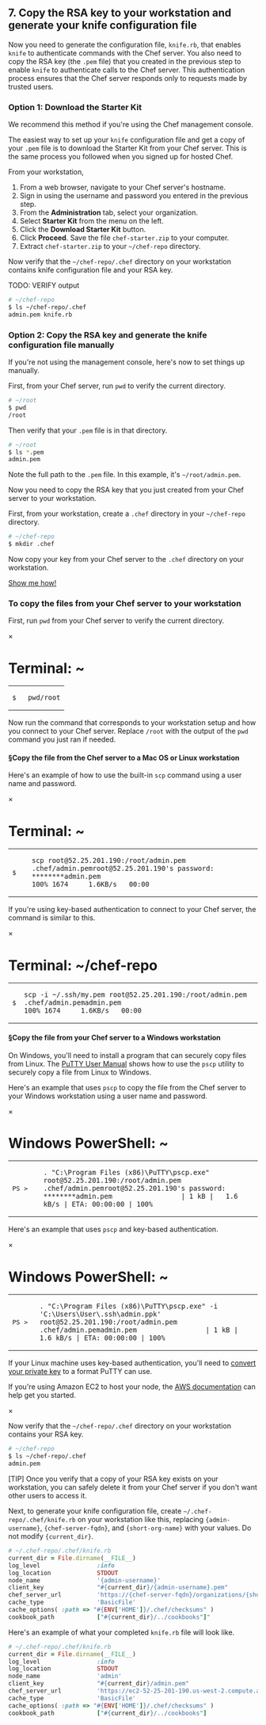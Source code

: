 ## 7. Copy the RSA key to your workstation and generate your knife configuration file

Now you need to generate the configuration file, <code class="file-path">knife.rb</code>, that enables `knife` to authenticate commands with the Chef server. You also need to copy the RSA key (the <code class="file-path">.pem</code> file) that you created in the previous step to enable `knife` to authenticate calls to the Chef server. This authentication process ensures that the Chef server responds only to requests made by trusted users.

### Option 1: Download the Starter Kit

We recommend this method if you're using the Chef management console.

The easiest way to set up your `knife` configuration file and get a copy of your <code class="file-path">.pem</code> file is to download the Starter Kit from your Chef server. This is the same process you followed when you signed up for hosted Chef.

From your workstation,

1. From a web browser, navigate to your Chef server's hostname.
1. Sign in using the username and password you entered in the previous step.
1. From the **Administration** tab, select your organization.
1. Select **Starter Kit** from the menu on the left.
1. Click the **Download Starter Kit** button.
1. Click **Proceed**. Save the file <code class="file-path">chef-starter.zip</code> to your computer.
1. Extract <code class="file-path">chef-starter.zip</code> to your <code class="file-path">~/chef-repo</code> directory.

Now verify that the <code class="file-path">~/chef-repo/.chef</code> directory on your workstation contains knife configuration file and your RSA key.

TODO: VERIFY output

```bash
# ~/chef-repo
$ ls ~/chef-repo/.chef
admin.pem knife.rb
```

### Option 2: Copy the RSA key and generate the knife configuration file manually

If you're not using the management console, here's now to set things up manually.

First, from your Chef server, run `pwd` to verify the current directory.

```bash
# ~/root
$ pwd
/root
```

Then verify that your <code class="file-path">.pem</code> file is in that directory.

```bash
# ~/root
$ ls *.pem
admin.pem
```

Note the full path to the <code class="file-path">.pem</code> file. In this example, it's <code class="file-path">~/root/admin.pem</code>.

Now you need to copy the RSA key that you just created from your Chef server to your workstation.  

First, from your workstation, create a <code class="file-path">.chef</code> directory in your <code class="file-path">~/chef-repo</code> directory.

```bash
# ~/chef-repo
$ mkdir .chef
```

Now copy your key from your Chef server to the <code class="file-path">.chef</code> directory on your workstation.

<a class="help-button radius" href="#" data-reveal-id="copy-scp-help-modal">Show me how!</a>

<div id="copy-scp-help-modal" class="reveal-modal" data-reveal aria-labelledby="modalTitle" aria-hidden="true" role="dialog">
<h3>To copy the files from your Chef server to your workstation</h3>
<p>First, run <code>pwd</code> from your Chef server to verify the current directory.</p>
<div class="window ">
            <nav class="control-window">
              <div class="close">&times;</div>
              <div class="minimize"></div>
              <div class="deactivate"></div>
            </nav>
            <h1 class="titleInside">Terminal: ~</h1>
            <div class="container"><div class="terminal"><table><tr><td class='gutter'><pre class='line-numbers'><span class='line-number'>$</span><span class='line-number'>&nbsp;</span></pre></td><td class='code'><pre><code><span class='line command'>pwd</span><span class='line output'>/root</span></code></pre></td></tr></table></div></div>
          </div>
<p>Now run the command that corresponds to your workstation setup and how you connect to your Chef server. Replace <code class="file-path">/root</code> with the output of the <code>pwd</code> command you just ran if needed.</p>
<h4><a class="section-link" name="connectfromamacosorlinuxworkstation" href="#connectfromamacosorlinuxworkstation">&#167;</a>Copy the file from the Chef server to a Mac OS or Linux workstation</h4>

<p>Here&#39;s an example of how to use the built-in <code>scp</code> command using a user name and password.</p>
<div class="window ">
            <nav class="control-window">
              <div class="close">&times;</div>
              <div class="minimize"></div>
              <div class="deactivate"></div>
            </nav>
            <h1 class="titleInside">Terminal: ~</h1>
            <div class="container"><div class="terminal"><table><tr><td class='gutter'><pre class='line-numbers'><span class='line-number'>$</span><span class='line-number'>&nbsp;</span><span class='line-number'>&nbsp;</span></pre></td><td class='code'><pre><code><span class='line command'>scp root@52.25.201.190:/root/admin.pem .chef/admin.pem</span><span class='line output'>root@52.25.201.190's password: ********</span><span class='line output'>admin.pem                                     100% 1674     1.6KB/s   00:00</span></code></pre></td></tr></table></div></div>
          </div>
<p>If you&#39;re using key-based authentication to connect to your Chef server, the command is similar to this.</p>
<div class="window ">
            <nav class="control-window">
              <div class="close">&times;</div>
              <div class="minimize"></div>
              <div class="deactivate"></div>
            </nav>
            <h1 class="titleInside">Terminal: ~/chef-repo</h1>
            <div class="container"><div class="terminal"><table><tr><td class='gutter'><pre class='line-numbers'><span class='line-number'>$</span></pre></td><td class='code'><pre><code><span class='line command'>scp -i ~/.ssh/my.pem root@52.25.201.190:/root/admin.pem .chef/admin.pem</span><span class='line output'>admin.pem                                     100% 1674     1.6KB/s   00:00</span></code></pre></td></tr></table></div></div>
          </div>
<h4><a class="section-link" name="connectfromawindowsworkstation" href="#connectfromawindowsworkstation">&#167;</a>Copy the file from your Chef server to a Windows workstation</h4>

<p>On Windows, you&#39;ll need to install a program that can securely copy files from Linux. The <a href="http://the.earth.li/~sgtatham/putty/0.60/htmldoc/Chapter5.html">PuTTY User Manual</a> shows how to use the <code>pscp</code> utility to securely copy a file from Linux to Windows.</p>
<p>Here's an example that uses <code>pscp</code> to copy the file from the Chef server to your Windows workstation using a user name and password.</p>
<div class="window Win32">
            <nav class="control-window">
              <div class="close">&times;</div>
              <div class="minimize"></div>
              <div class="deactivate"></div>
            </nav>
            <h1 class="titleInside">Windows PowerShell: ~</h1>
            <div class="container"><div class="terminal"><table><tr><td class='gutter'><pre class='line-numbers'><span class='line-number'>PS ></span><span class='line-number'>&nbsp;</span><span class='line-number'>&nbsp;</span></pre></td><td class='code'><pre><code><span class='line command'>. &quot;C:\Program Files (x86)\PuTTY\pscp.exe&quot; root@52.25.201.190:/root/admin.pem .chef/admin.pem</span><span class='line output'>root@52.25.201.190's password: ********</span><span class='line output'>admin.pem                 | 1 kB |   1.6 kB/s | ETA: 00:00:00 | 100%</span></code></pre></td></tr></table></div></div>
          </div>
<p>Here&#39;s an example that uses <code>pscp</code> and key-based authentication.</p>
<div class="window Win32">
            <nav class="control-window">
              <div class="close">&times;</div>
              <div class="minimize"></div>
              <div class="deactivate"></div>
            </nav>
            <h1 class="titleInside">Windows PowerShell: ~</h1>
            <div class="container"><div class="terminal"><table><tr><td class='gutter'><pre class='line-numbers'><span class='line-number'>PS ></span><span class='line-number'>&nbsp;</span></pre></td><td class='code'><pre><code><span class='line command'>. &quot;C:\Program Files (x86)\PuTTY\pscp.exe&quot; -i 'C:\Users\User\.ssh\admin.ppk' root@52.25.201.190:/root/admin.pem .chef/admin.pem</span><span class='line output'>admin.pem                 | 1 kB |   1.6 kB/s | ETA: 00:00:00 | 100%</span></code></pre></td></tr></table></div></div>
          </div>
<p>If your Linux machine uses key-based authentication, you&#39;ll need to <a href="http://the.earth.li/~sgtatham/putty/0.64/htmldoc/Chapter8.html#pubkey">convert your private key</a> to a format PuTTY can use.</p>
<p>If you're using Amazon EC2 to host your node, the <a href="http://docs.aws.amazon.com/AWSEC2/latest/UserGuide/putty.html">AWS documentation</a> can help get you started.
</p>
  <a class="close-reveal-modal" aria-label="Close">&#215;</a>
</div>

Now verify that the <code class="file-path">~/chef-repo/.chef</code> directory on your workstation contains your RSA key.

```bash
# ~/chef-repo
$ ls ~/chef-repo/.chef
admin.pem
```

[TIP] Once you verify that a copy of your RSA key exists on your workstation, you can safely delete it from your Chef server if you don't want other users to access it.

Next, to generate your knife configuration file, create <code class="file-path">~/.chef-repo/.chef/knife.rb</code> on your workstation like this, replacing `{admin-username}`, `{chef-server-fqdn}`, and `{short-org-name}` with your values. Do not modify `{current_dir}`.

```ruby
# ~/.chef-repo/.chef/knife.rb
current_dir = File.dirname(__FILE__)
log_level                :info
log_location             STDOUT
node_name                '{admin-username}'
client_key               "#{current_dir}/{admin-username}.pem"
chef_server_url          'https://{chef-server-fqdn}/organizations/{short-org-name}'
cache_type               'BasicFile'
cache_options( :path => "#{ENV['HOME']}/.chef/checksums" )
cookbook_path            ["#{current_dir}/../cookbooks"]"
```

Here's an example of what your completed <code class="file-path">knife.rb</code> file will look like.

```ruby
# ~/.chef-repo/.chef/knife.rb
current_dir = File.dirname(__FILE__)
log_level                :info
log_location             STDOUT
node_name                'admin'
client_key               "#{current_dir}/admin.pem"
chef_server_url          'https://ec2-52-25-201-190.us-west-2.compute.amazonaws.com/organizations/learnchef'
cache_type               'BasicFile'
cache_options( :path => "#{ENV['HOME']}/.chef/checksums" )
cookbook_path            ["#{current_dir}/../cookbooks"]
```
